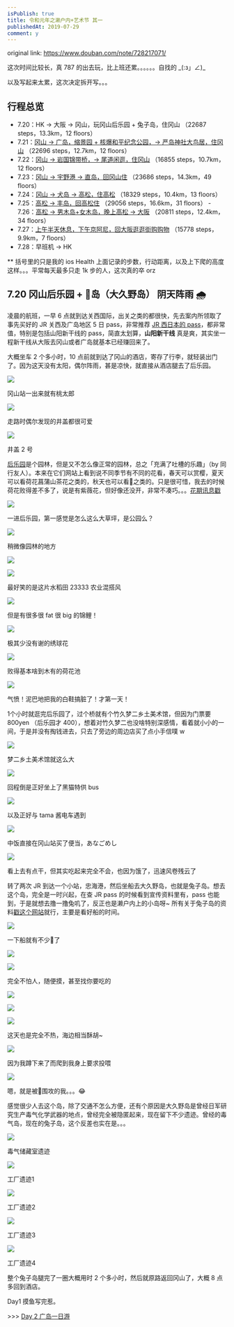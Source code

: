 ```yaml
---
isPublish: true
title: 令和元年之濑户内+艺术节 其一
publishedAt: 2019-07-29
comment: y
---
```


original link: https://www.douban.com/note/728217071/

这次时间比较长，真 787 的出去玩，比上班还累。。。。。。自找的 \_(:з」∠)\_

以及写起来太累，这次决定拆开写。。。

## 行程总览

- 7.20：HK -> 大阪 -> 冈山，玩冈山后乐园 + 兔子岛，住冈山 （22687 steps，13.3km，12 floors）
- 7.21：[冈山 -> 广岛，缩景园 + 核爆和平纪念公园，-> 严岛神社大鸟居，住冈山](https://www.douban.com/note/728267844/) （22696 steps，12.7km，12 floors）
- 7.22：[冈山 -> 岩国锦带桥，-> 尾道闲逛，住冈山](https://www.douban.com/note/728415477/) （16855 steps，10.7km，12 floors）
- 7.23：[冈山 -> 宇野港 -> 直岛，回冈山住](https://www.douban.com/note/728579087/) （23686 steps，14.3km，49 floors）
- 7.24：[冈山 -> 犬岛 -> 高松，住高松](https://www.douban.com/note/728934373/) （18329 steps，10.4km，13 floors）
- 7.25：[高松 -> 丰岛，回高松住](https://www.douban.com/note/729118519/) （29056 steps，16.6km，31 floors） - 7.26：[高松 -> 男木岛+女木岛，晚上高松 -> 大阪](https://www.douban.com/note/729348647/) （20811 steps，12.4km，34 floors）
- 7.27：[上午半天休息，下午京阿尼，回大阪逛逛街购购物](https://www.douban.com/note/729353142/) （15778 steps，9.9km，7 floors）
- 7.28：早班机 -> HK

** 括号里的只是我的 ios Health 上面记录的步数，行动距离，以及上下爬的高度这样。。。平常每天最多只走 1k 步的人，这次真的卒 orz

## 7.20 冈山后乐园 + 🐇岛（大久野岛） 阴天阵雨 🌧

凌晨的航班，一早 6 点就到达关西国际，出关之类的都很快，先去案内所领取了事先买好的 JR 关西及广岛地区 5 日 pass，非常推荐 [JR 西日本的 pass](https://www.westjr.co.jp/global/tc/ticket/pass/)，都非常值，特别是包括山阳新干线的 pass，简直太划算，**山阳新干线** 真是爽，其实坐一程新干线从大阪去冈山或者广岛就基本已经赚回来了。

大概坐车 2 个多小时，10 点前就到达了冈山的酒店，寄存了行李，就轻装出门了。因为这天没有太阳，偶尔阵雨，甚是凉快，就直接从酒店腿去了后乐园。

![](../../assets/images/setouchi-artfest-1/p63584349.jpg)

冈山站一出来就有桃太郎

![](../../assets/images/setouchi-artfest-1/p63584402.jpg)

走路时偶尔发现的井盖都很可爱

![](../../assets/images/setouchi-artfest-1/p63584403.jpg)

井盖 2 号

[后乐园](https://okayama-korakuen.jp/index.html)是个园林，但是又不怎么像正常的园林，总之「充满了吐槽的乐趣」（by 同行友人）。本来在它们网站上看到说不同季节有不同的花看，春天可以赏樱，夏天可以看荷花菖蒲山茶花之类的，秋天也可以看🍁之类的。只是很可惜，我去的时候荷花败得差不多了，说是有紫薇花，但好像还没开，非常不凑巧。。。[花期讯息戳](https://okayama-korakuen.jp/hanadayori/index.html)

![](../../assets/images/setouchi-artfest-1/p63584563.jpg)

一进后乐园，第一感觉是怎么这么大草坪，是公园么？

![](../../assets/images/setouchi-artfest-1/p63585189.jpg)

稍微像园林的地方

![](../../assets/images/setouchi-artfest-1/p63585200.jpg)

![](../../assets/images/setouchi-artfest-1/p63585194.jpg)

最好笑的是这片水稻田 23333 农业混搭风

![](../../assets/images/setouchi-artfest-1/p63584667.jpg)

但是有很多很 fat 很 big 的锦鲤！

![](../../assets/images/setouchi-artfest-1/p63585217.jpg)

极其少没有谢的绣球花

![](../../assets/images/setouchi-artfest-1/p63584678.jpg)

败得基本啥到木有的荷花池

![](../../assets/images/setouchi-artfest-1/p63584675.jpg)

气愤！泥巴地把我的白鞋搞脏了！才第一天！

1个小时就逛完后乐园了，过个桥就有个竹久梦二乡土美术馆，但因为门票要 800yen （后乐园才 400），想着对竹久梦二也没啥特别深感情，看着就小小的一间，于是并没有掏钱进去，只去了旁边的周边店买了点小手信噗 w

![](../../assets/images/setouchi-artfest-1/p63585349.jpg)

梦二乡土美术馆就这么大

![](../../assets/images/setouchi-artfest-1/p63585352.jpg)

回程倒是正好坐上了黑猫特供 bus

![](../../assets/images/setouchi-artfest-1/p63585356.jpg)

以及正好与 tama 酱电车遇到

![](../../assets/images/setouchi-artfest-1/p63586323.jpg)

中饭直接在冈山站买了便当，あなごめし

![](../../assets/images/setouchi-artfest-1/p63586333.jpg)

看上去有点干，但其实吃起来完全不会，也因为饿了，迅速风卷残云了

转了两次 JR 到达一个小站，忠海港，然后坐船去大久野岛，也就是兔子岛。想去这个岛，完全是一时兴起，在查 JR pass 的时候看到宣传资料里有，pass 也能到，于是就想去撸一撸兔叽了，反正也是濑户内上的小岛呀~ 所有关于兔子岛的资料[戳这个网站](http://rabbit-island.info/)就行，主要是看好船的时间。

![](../../assets/images/setouchi-artfest-1/p63586834.jpg)

一下船就有不少🐇了

![](../../assets/images/setouchi-artfest-1/p63586807.jpg)

![](../../assets/images/setouchi-artfest-1/p63586839.jpg)

完全不怕人，随便摸，甚至找你要吃的

![](../../assets/images/setouchi-artfest-1/p63586838.jpg)

![](../../assets/images/setouchi-artfest-1/p63586849.jpg)

![](../../assets/images/setouchi-artfest-1/p63586842.jpg)

这天也是完全不热，海边相当酥胡~

![](../../assets/images/setouchi-artfest-1/p63586841.jpg)

因为我蹲下来了而爬到我身上要求投喂

![](../../assets/images/setouchi-artfest-1/p63586844.jpg)

嗯，就是被🐇围攻的我。。。😂

感觉很少人去这个岛，除了交通不怎么方便，还有个原因是大久野岛是曾经日军研究生产毒气化学武器的地点，曾经完全被隐匿起来，现在留下不少遗迹。曾经的毒气岛，现在的兔子岛，这个反差也实在是。。。

![](../../assets/images/setouchi-artfest-1/p63587638.jpg)

毒气储藏室遗迹

![](../../assets/images/setouchi-artfest-1/p63587650.jpg)

工厂遗迹1

![](../../assets/images/setouchi-artfest-1/p63587653.jpg)

工厂遗迹2

![](../../assets/images/setouchi-artfest-1/p63587655.jpg)

工厂遗迹3

![](../../assets/images/setouchi-artfest-1/p63587657.jpg)

工厂遗迹4

整个兔子岛腿完了一圈大概用时 2 个多小时，然后就原路返回冈山了，大概 8 点多回到酒店。

Day1 摸鱼写完惹。

\>>> [Day 2 广岛一日游](https://www.douban.com/note/728267844/)
